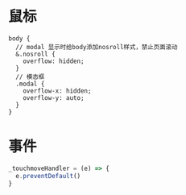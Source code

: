 

# 鼠标

``` less
body {
  // modal 显示时给body添加nosroll样式，禁止页面滚动
  &.nosroll {
    overflow: hidden;
  }
  // 模态框
  .modal {
    overflow-x: hidden;
    overflow-y: auto;
  }
}
```

# 事件

``` js
_touchmoveHandler = (e) => {
  e.preventDefault()
}

```

